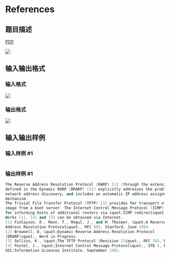 # References

## 题目描述

[problemUrl]: https://uva.onlinejudge.org/index.php?option=com_onlinejudge&Itemid=8&category=9&page=show_problem&problem=706

[PDF](https://uva.onlinejudge.org/external/7/p765.pdf)

![](https://cdn.luogu.com.cn/upload/vjudge_pic/UVA765/d7081bf0fc3c615171025a9537474c482fda7ce3.png)

## 输入输出格式

### 输入格式

![](https://cdn.luogu.com.cn/upload/vjudge_pic/UVA765/72497acbd3715378b54ddb582009dc6020cee21c.png)

### 输出格式

![](https://cdn.luogu.com.cn/upload/vjudge_pic/UVA765/6e09f436c1226bb82a42422dec86da05f725d77b.png)

## 输入输出样例

### 输入样例 #1

```cpp

```
### 输出样例 #1

```cpp
The Reverse Address Resolution Protocol (RARP) [1] (through the extensions
defined in the Dynamic RARP (DRARP) [2]) explicitly addresses the problem of
network address discovery, and includes an automatic IP address assignment
mechanism.
The Trivial File Transfer Protocol (TFTP) [3] provides for transport of a boot
image from a boot server. The Internet Control Message Protocol (ICMP) [4] provides
for informing hosts of additional routers via &quot;ICMP redirect&quot; messages.
Works [1], [4] and [3] can be obtained via Internet.
[1] Finlayson, R., Mann, T., Mogul, J., and M. Theimer, &quot;A Reverse
Address Resolution Protocol&quot;, RFC 903, Stanford, June 1984.
[2] Brownell, D, &quot;Dynamic Reverse Address Resolution Protocol
(DRARP)&quot;, Work in Progress.
[3] Sollins, K., &quot;The TFTP Protocol (Revision 2)&quot;, RFC 783, NIC, June 1981.
[4] Postel, J., &quot;Internet Control Message Protocol&quot;, STD 5, RFC 792,
USC/Information Sciences Institute, September 1981.
```


